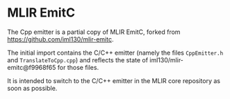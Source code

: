 # MLIR EmitC

The Cpp emitter is a partial copy of MLIR EmitC, forked from https://github.com/iml130/mlir-emitc.

The initial import contains the C/C++ emitter (namely the files `CppEmitter.h` and `TranslateToCpp.cpp`)
and reflects the state of iml130/mlir-emitc@f9968f65 for those files.

It is intended to switch to the C/C++ emitter in the MLIR core repository as soon as possible.
